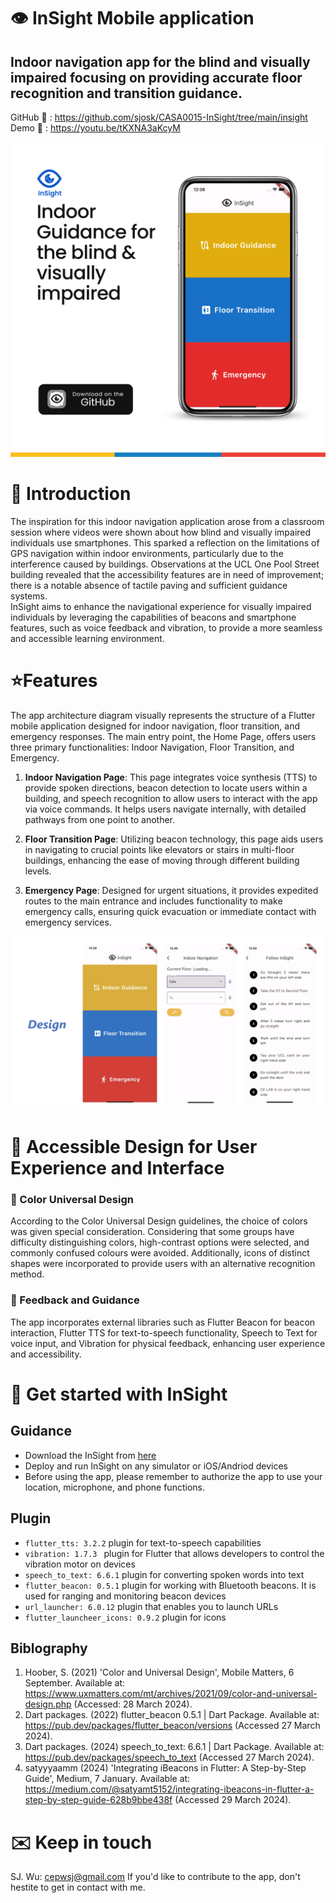 # 👁 InSight Mobile application  
## Indoor navigation app for the blind and visually impaired ​focusing on providing accurate floor recognition and transition guidance.   
GitHub 🔗 : https://github.com/sjosk/CASA0015-InSight/tree/main/insight   
Demo   🔗 : https://youtu.be/tKXNA3aKcyM  

![App Post](https://github.com/sjosk/CASA0015-InSight/blob/main/Mobile%20App%20Post.png)  

# 👀 Introduction  
The inspiration for this indoor navigation application arose from a classroom session where videos were shown about how blind and visually impaired individuals use smartphones. This sparked a reflection on the limitations of GPS navigation within indoor environments, particularly due to the interference caused by buildings. Observations at the UCL One Pool Street building revealed that the accessibility features are in need of improvement; there is a notable absence of tactile paving and sufficient guidance systems.   
InSight aims to enhance the navigational experience for visually impaired individuals by leveraging the capabilities of beacons and smartphone features, such as voice feedback and vibration, to provide a more seamless and accessible learning environment.  

# ⭐️Features  
The app architecture diagram visually represents the structure of a Flutter mobile application designed for indoor navigation, floor transition, and emergency responses. The main entry point, the Home Page, offers users three primary functionalities: Indoor Navigation, Floor Transition, and Emergency.  

1. **Indoor Navigation Page**: This page integrates voice synthesis (TTS) to provide spoken directions, beacon detection to locate users within a building, and speech recognition to allow users to interact with the app via voice commands. It helps users navigate internally, with detailed pathways from one point to another.

2. **Floor Transition Page**: Utilizing beacon technology, this page aids users in navigating to crucial points like elevators or stairs in multi-floor buildings, enhancing the ease of moving through different building levels.

3. **Emergency Page**: Designed for urgent situations, it provides expedited routes to the main entrance and includes functionality to make emergency calls, ensuring quick evacuation or immediate contact with emergency services.

![Design](https://github.com/sjosk/CASA0015-InSight/blob/main/insight/assets/images/Design.png)  

# 🌻 Accessible Design for User Experience and Interface  

### 🎨 Color Universal Design
According to the Color Universal Design guidelines, the choice of colors was given special consideration. Considering that some groups have difficulty distinguishing colors, high-contrast options were selected, and commonly confused colours were avoided. Additionally, icons of distinct shapes were incorporated to provide users with an alternative recognition method.

### 📲 Feedback and Guidance  
The app incorporates external libraries such as Flutter Beacon for beacon interaction, Flutter TTS for text-to-speech functionality, Speech to Text for voice input, and Vibration for physical feedback, enhancing user experience and accessibility.  

# 📍 Get started with InSight  
## Guidance  
- Download the InSight from [here](https://github.com/sjosk/CASA0015-InSight/tree/main/insight)
- Deploy and run InSight on any simulator or iOS/Andriod devices
- Before using the app, please remember to authorize the app to use your location, microphone, and phone functions.

## Plugin
- `flutter_tts: 3.2.2`     plugin for text-to-speech capabilities  
- `vibration: 1.7.3 `      plugin for Flutter that allows developers to control the vibration motor on devices  
- `speech_to_text: 6.6.1`  plugin for converting spoken words into text  
- `flutter_beacon: 0.5.1`  plugin for working with Bluetooth beacons. It is used for ranging and monitoring beacon devices  
- `url_launcher: 6.0.12`   plugin that enables you to launch URLs  
- `flutter_launcheer_icons: 0.9.2`  plugin for icons

## Biblography

1. Hoober, S. (2021) 'Color and Universal Design', Mobile Matters, 6 September.  Available at: <https://www.uxmatters.com/mt/archives/2021/09/color-and-universal-design.php> (Accessed: 28 March 2024).
2. Dart packages. (2022) flutter_beacon 0.5.1 | Dart Package.  Available at: <https://pub.dev/packages/flutter_beacon/versions> (Accessed 27 March 2024).  
3. Dart packages. (2024) speech_to_text: 6.6.1 | Dart Package.  Available at: <https://pub.dev/packages/speech_to_text> (Accessed 27 March 2024).
4. satyyyaamm (2024) 'Integrating iBeacons in Flutter: A Step-by-Step Guide', Medium, 7 January. Available at: <https://medium.com/@satyamt5152/integrating-ibeacons-in-flutter-a-step-by-step-guide-628b9bbe438f> (Accessed 29 March 2024).


# ✉️ Keep in touch  
SJ. Wu: cepwsj@gmail.com If you'd like to contribute to the app, don't hestite to get in contact with me.
